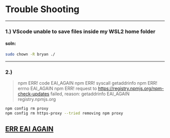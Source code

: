# Trouble Shooting

---

### 1.)     VScode unable to save files inside my WSL2 home folder

#### soln:

```bash
sudo chown -R bryan ./
```

---

### 2.)     

>npm ERR! code EAI_AGAIN
>npm ERR! syscall getaddrinfo
>npm ERR! errno EAI_AGAIN
>npm ERR! request to https://registry.npmjs.org/npm-check-updates failed, reason: getaddrinfo EAI_AGAIN registry.npmjs.org




```sh
npm config rm proxy 
npm config rm https-proxy --tried removing npm proxy 

```

## [ERR EAI AGAIN](https://stackoverflow.com/questions/63010779/npm-err-code-eai-again-error-when-trying-to-install-express)

